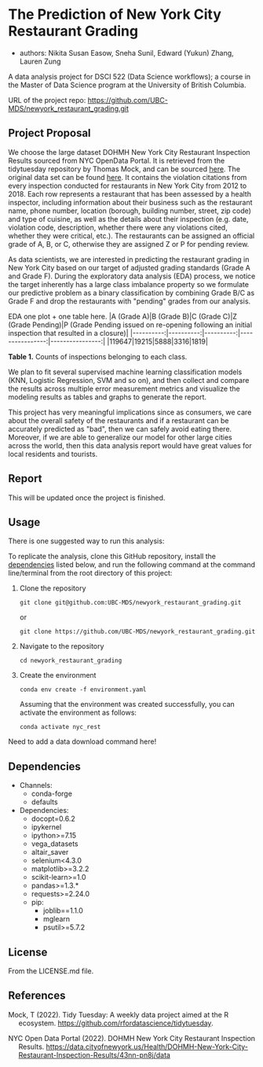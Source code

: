 # The Prediction of New York City Restaurant Grading 

  - authors: Nikita Susan Easow, Sneha Sunil, Edward (Yukun) Zhang, Lauren Zung
  

A data analysis project for DSCI 522 (Data Science workflows); a
course in the Master of Data Science program at the University of
British Columbia.

URL of the project repo: https://github.com/UBC-MDS/newyork_restaurant_grading.git

## Project Proposal

We choose the large dataset DOHMH New York City Restaurant Inspection Results sourced from 
NYC OpenData Portal. It is retrieved from the tidytuesday repository by Thomas Mock, 
and can be sourced [here](https://github.com/rfordatascience/tidytuesday/tree/master/data/2018/2018-12-1.).
The original data set can be found [here](https://data.cityofnewyork.us/Health/DOHMH-New-York-City-Restaurant-Inspection-Results/43nn-pn8j/data).
It contains the violation citations from every inspection conducted for restaurants in New York City from 2012 to 2018. 
Each row represents a restaurant that has been assessed by a health inspector, 
including information about their business such as the restaurant name, phone number, location (borough, building number, street, zip code) 
and type of cuisine, as well as the details about their inspection 
(e.g. date, violation code, description, whether there were any violations cited, whether they were critical, etc.). 
The restaurants can be assigned an official grade of A, B, or C, otherwise they are assigned Z or P for pending review.

As data scientists, we are interested in predicting the restaurant grading in New York City
based on our target of adjusted grading standards (Grade A and Grade F). During the exploratory data analysis (EDA)
process, we notice the target inherently has a large class imbalance property so we formulate our predictive problem 
as a binary classification by combining Grade B/C as Grade F and drop the restaurants with "pending" grades from our analysis.

EDA one plot + one table here.
|A (Grade A)|B (Grade B)|C (Grade C)|Z (Grade Pending)|P (Grade Pending issued on re-opening following an initial inspection that resulted in a closure)|
|----------:|----------:|----------:|----------------:|----------------:|
|119647|19215|5888|3316|1819|

**Table 1.** Counts of inspections belonging to each class.

We plan to fit several supervised machine learning classification models (KNN, Logistic Regression, SVM and so on),
and then collect and compare the results across multiple error measurement metrics 
and visualize the modeling results as tables and graphs to generate the report. 

This project has very meaningful implications since as consumers, we care about the overall safety of the 
restaurants and if a restaurant can be accurately predicted as "bad", then we can safely avoid eating there.
Moreover, if we are able to generalize our model for other large cities across the world, 
then this data analysis report would have great values for local residents and tourists. 


## Report

This will be updated once the project is finished. 

## Usage

There is one suggested way to run this analysis:

To replicate the analysis, clone this GitHub repository, install the
[dependencies](##Dependencies) listed below, and run the following
command at the command line/terminal from the root directory of this
project:
1. Clone the repository
    ```
    git clone git@github.com:UBC-MDS/newyork_restaurant_grading.git
    ```
    or
    ```
    git clone https://github.com/UBC-MDS/newyork_restaurant_grading.git
    ```

2. Navigate to the repository

    ```
    cd newyork_restaurant_grading
    ```

3. Create the environment

    ```conda env create -f environment.yaml```

    Assuming that the environment was created successfully, you can activate the environment as follows:

    ```conda activate nyc_rest```

Need to add a data download command here!

 

## Dependencies
  - Channels:
      - conda-forge
      - defaults
  - Dependencies:
      - docopt=0.6.2
      - ipykernel
      - ipython>=7.15
      - vega_datasets
      - altair_saver
      - selenium<4.3.0
      - matplotlib>=3.2.2
      - scikit-learn>=1.0
      - pandas>=1.3.*
      - requests>=2.24.0
      - pip:
        - joblib==1.1.0
        - mglearn
        - psutil>=5.7.2


## License

From the LICENSE.md file.

## References

<div id="refs" class="references hanging-indent">

<div id="ref-Dua2019">

Mock, T (2022). Tidy Tuesday: A weekly data project aimed at the R ecosystem. https://github.com/rfordatascience/tidytuesday.

</div>

<div id="ref-Streetetal">

NYC Open Data Portal (2022). DOHMH New York City Restaurant Inspection Results.
https://data.cityofnewyork.us/Health/DOHMH-New-York-City-Restaurant-Inspection-Results/43nn-pn8j/data

</div>

</div>
